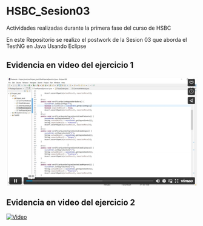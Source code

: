 # HSBC_Sesion03
Actividades realizadas durante la primera fase del curso de HSBC

En este Repositorio se realizo el postwork de la Sesion 03 que aborda el TestNG en Java Usando Eclipse

## Evidencia en video del ejercicio 1

[![Video](/src/evidencia1.jpg)](https://vimeo.com/manage/videos/777748477/player)

## Evidencia en video del ejercicio 2

[![Video](/src/Screnshoot_2.jpg)](https://vimeo.com/manage/videos/777748452/player)
